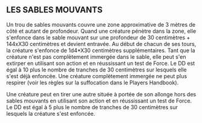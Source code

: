 ## LES SABLES MOUVANTS


Un trou de sables mouvants couvre une zone approximative de
3 mètres de côté et autant de profondeur. Quand une créature
pénètre dans la zone, elle s'enfonce dans le sable mouvant sur
une profondeur de 30 centimètres + 144xX30 centimètres et
devient entravée. Au début de chacun de ses tours, la créature
s'enfonce de 1d4*X30 centimètres supplémentaires. Tant que la
créature n'est pas complètement immergée dans le sable, elle
peut s'en extirper en utilisant son action et en réussissant un
test de Force. Le DD est égal à 10 plus le nombre de tranches
de 30 centimètres sur lesquels elle s'est déjà enfoncée. Une
créature complètement immergée ne peut plus respirer (voir
les règles sur la suffocation dans le Players Handbook).

Une créature peut en tirer une autre située à portée de
son allonge hors des sables mouvants en utilisant son action
et en réussissant un test de Force. Le DD est égal à 5 plus
le nombre de tranches de 30 centimètres sur lesquels la
créature s'est enfoncée.
